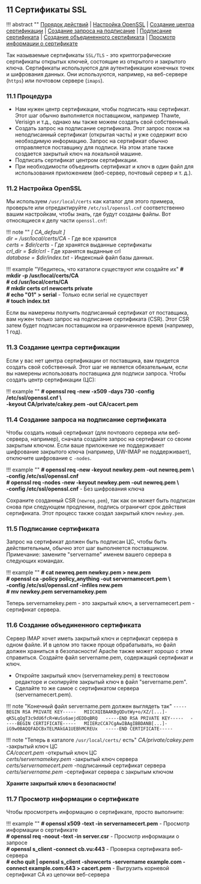 ## 11 Сертификаты SSL

!!! abstract ""
    [Порядок действий](#111-процедура) | [Настройка OpenSSL](#112-настройка-openssl) | [Создание центра сертификации](#113-создание-центра-сертификации) | [Создание запроса на подписание](#114-создание-запроса-на-подписание-сертификата) | [Подписание сертификата](#115-подписание-сертификата) | [Создание объединенного сертификата](#116-создание-объединенного-сертификата) | [Просмотр информации о сертификате](#117-просмотр-информации-о-сертификате)

Так называемые сертификаты `SSL/TLS` - это криптографические сертификаты открытых ключей, состоящие из открытого и закрытого ключа. Сертификаты используются для аутентификации конечных точек и шифрования данных. Они используются, например, на веб-сервере (`https`) или почтовом сервере (`imaps`).

### 11.1 Процедура

* Нам нужен центр сертификации, чтобы подписать наш сертификат. Этот шаг обычно выполняется поставщиком, например Thawte, Verisign и т.д., однако мы также можем создать свой собственный.
* Создать запрос на подписание сертификата. Этот запрос похож на неподписанный сертификат (открытая часть) и уже содержит всю необходимую информацию. Запрос на сертификат обычно отправляется поставщику для подписи. На этом этапе также создается закрытый ключ на локальной машине.
* Подписать сертификат центром сертификации.
* При необходимости объединить сертификат и ключ в один файл для использования приложением (веб-сервер, почтовый сервер и т. д.).

### 11.2 Настройка OpenSSL

Мы используем `/usr/local/certs` как каталог для этого примера, проверьте или отредактируйте `/etc/ssl/openssl.cnf` соответственно вашим настройкам, чтобы знать, где будут созданы файлы. Вот относящиеся к делу части `openssl.cnf`:

!!! note ""
    *[ CA_default ]*  
    *dir = /usr/local/certs/CA* - Где все хранится  
    *certs = $dir/certs*        - Где хранятся выданные сертификаты  
    *crl_dir = $dir/crl*        - Где хранятся выданные crl  
    *database = $dir/index.txt* - Индексный файл базы данных.  

!!! example "Убедитесь, что каталоги существуют или создайте их"
    **# mkdir -p /usr/local/certs/CA**  
    **# cd /usr/local/certs/CA**  
    **# mkdir certs crl newcerts private**  
    **# echo "01" > serial** - Только если serial не существует  
    **# touch index.txt**  

Если вы намерены получить подписанный сертификат от поставщика, вам нужен только запрос на подписание сертификата (CSR). Этот CSR затем будет подписан поставщиком на ограниченное время (например, 1 год).

### 11.3 Создание центра сертификации

Если у вас нет центра сертификации от поставщика, вам придется создать свой собственный. Этот шаг не является обязательным, если вы намерены использовать поставщика для подписи запроса. Чтобы создать центр сертификации (ЦС):

!!! example ""
    **# openssl req -new -x509 -days 730 -config /etc/ssl/openssl.cnf \\**  
    **-keyout CA/private/cakey.pem -out CA/cacert.pem**  

### 11.4 Создание запроса на подписание сертификата

Чтобы создать новый сертификат (для почтового сервера или веб-сервера, например), сначала создайте запрос на сертификат со своим закрытым ключом. Если ваше приложение не поддерживает шифрование закрытого ключа (например, UW-IMAP не поддерживает), отключите шифрование с `-nodes`.

!!! example ""
    **# openssl req -new -keyout newkey.pem -out newreq.pem \\**  
    **-config /etc/ssl/openssl.cnf**  
    **# openssl req -nodes -new -keyout newkey.pem -out newreq.pem \\**  
    **-config /etc/ssl/openssl.cnf**   - Без шифрования ключа  

Сохраните созданный CSR (`newreq.pem`), так как он может быть подписан снова при следующем продлении, подпись ограничит срок действия сертификата. Этот процесс также создал закрытый ключ `newkey.pem`.

### 11.5 Подписание сертификата

Запрос на сертификат должен быть подписан ЦС, чтобы быть действительным, обычно этот шаг выполняется поставщиком. Примечание: замените "servername" именем вашего сервера в следующих командах.

!!! example ""
    **# cat newreq.pem newkey.pem > new.pem**  
    **# openssl ca -policy policy_anything -out servernamecert.pem \\**  
    **-config /etc/ssl/openssl.cnf -infiles new.pem**  
    **# mv newkey.pem servernamekey.pem**  

Теперь servernamekey.pem - это закрытый ключ, а servernamecert.pem - сертификат сервера.

### 11.6 Создание объединенного сертификата

Сервер IMAP хочет иметь закрытый ключ и сертификат сервера в одном файле. И в целом это также проще обрабатывать, но файл должен храниться в безопасности! Apache также может хорошо с этим справиться. Создайте файл servername.pem, содержащий сертификат и ключ.

* Откройте закрытый ключ (servernamekey.pem) в текстовом редакторе и скопируйте закрытый ключ в файл "servername.pem".
* Сделайте то же самое с сертификатом сервера (servernamecert.pem).

!!! note "Конечный файл servername.pem должен выглядеть так"
    ```
    -----BEGIN RSA PRIVATE KEY-----  
    MIICXQIBAAKBgQDutWy+o/XZ/[...]-qK5LqQgT3c9dU6fcR+WuSs6aejdEDDqBRQ  
    -----END RSA PRIVATE KEY-----  
    ```
    ```
    -----BEGIN CERTIFICATE-----  
    MIIERzCCA7CgAwIBAgIBBDANB[...]-iG9w0BAQQFADCBxTELMAkGA1UEBhMCREUx  
    -----END CERTIFICATE-----  
    ```

!!! note "Теперь в каталоге `/usr/local/certs/` есть"
    *CA/private/cakey.pem*     -закрытый ключ ЦС  
    *CA/cacert.pem*            -открытый ключ ЦС  
    *certs/servernamekey.pem*  -закрытый ключ сервера  
    *certs/servernamecert.pem* -подписанный сертификат сервера  
    *certs/servername.pem*     -сертификат сервера с закрытым ключом  

**Храните закрытый ключ в безопасности!**

### 11.7 Просмотр информации о сертификате

Чтобы просмотреть информацию о сертификате, просто выполните:

!!! example ""
    **# openssl x509 -text -in servernamecert.pem** - Просмотр информации о сертификате  
    **# openssl req -noout -text -in server.csr**   - Просмотр информации о запросе  
    **# openssl s_client -connect cb.vu:443**       - Проверка сертификата веб-сервера  
    **# echo quit | openssl s_client -showcerts -servername example.com -connect example.com:443 > cacert.pem**   - Выгрузить корневой сертификат CA из цепочки веб-сервера  
